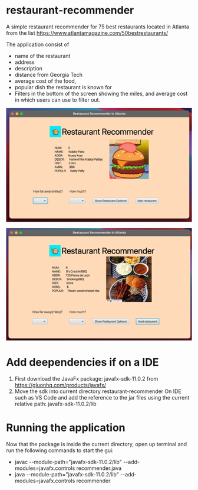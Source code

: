 # restaurant-recommender
 A simple restaurant recommender for 75 best restaurants located in Atlanta from the list 
 https://www.atlantamagazine.com/50bestrestaurants/
 
 The application consist of
 - name of the restaurant
 - address
 - description
 - distance from Georgia Tech
 - average cost of the food,
 - popular dish the restaurant is known for 
 - Filters in the bottom of the screen showing the miles, and average cost in which users can use to filter out.

 ![Example 1](/IntroductionImages/example1.png)

 ![Example 2](/IntroductionImages/example2.png)


# Add deependencies if on a IDE
1) First download the JavaFx package: javafx-sdk-11.0.2 from https://gluonhq.com/products/javafx/
2) Move the sdk into current directory restaurant-recommender
On IDE such as VS Code and add the reference to the jar files using the current relative path: javafx-sdk-11.0.2/lib

# Running the application
Now that the package is inside the current directory, open up terminal and run the following commands to start the gui:
- javac --module-path="javafx-sdk-11.0.2/lib" --add-modules=javafx.controls recommender.java
- java --module-path="javafx-sdk-11.0.2/lib" --add-modules=javafx.controls recommender

